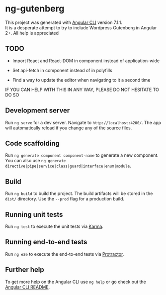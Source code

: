 # ng-gutenberg

This project was generated with [Angular CLI](https://github.com/angular/angular-cli) version 7.1.1.  
It is a desperate attempt to try to include Wordpress Gutenberg in Angular 2+. All help is appreciated

## TODO

* Import React and React-DOM in component instead of application-wide

* Set api-fetch in component instead of in polyfills

* Find a way to update the editor when navigating to it a second time

IF YOU CAN HELP WITH THIS IN ANY WAY, PLEASE DO NOT HESITATE TO DO SO

## Development server

Run `ng serve` for a dev server. Navigate to `http://localhost:4200/`. The app will automatically reload if you change any of the source files.

## Code scaffolding

Run `ng generate component component-name` to generate a new component. You can also use `ng generate directive|pipe|service|class|guard|interface|enum|module`.

## Build

Run `ng build` to build the project. The build artifacts will be stored in the `dist/` directory. Use the `--prod` flag for a production build.

## Running unit tests

Run `ng test` to execute the unit tests via [Karma](https://karma-runner.github.io).

## Running end-to-end tests

Run `ng e2e` to execute the end-to-end tests via [Protractor](http://www.protractortest.org/).

## Further help

To get more help on the Angular CLI use `ng help` or go check out the [Angular CLI README](https://github.com/angular/angular-cli/blob/master/README.md).
